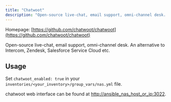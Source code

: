```yaml
---
title: "Chatwoot"
description: "Open-source live-chat, email support, omni-channel desk. An alternative to Intercom, Zendesk, Salesforce Service Cloud etc. 🔥💬"
---
```


Homepage: [https://github.com/chatwoot/chatwoot](https://github.com/chatwoot/chatwoot)

Open-source live-chat, email support, omni-channel desk. An alternative to Intercom, Zendesk, Salesforce Service Cloud etc.

## Usage

Set `chatwoot_enabled: true` in your `inventories/<your_inventory>/group_vars/nas.yml` file.

chatwoot web interface can be found at [http://ansible_nas_host_or_ip:3022](http://ansible_nas_host_or_ip:3022).
